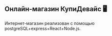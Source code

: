 ## Онлайн-магазин КупиДевайс 🖥️
Интернет-магазин реализован с помощью postgreSQL+express+React+Node.js.
